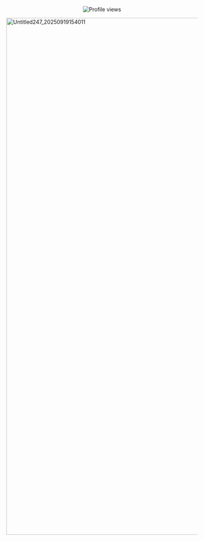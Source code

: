 <p align="center">
  <img src="https://komarev.com/ghpvc/?username=Iimbus&label=ARCANA&color=F3EECD&style=flat" alt="Profile views"/>
</p>

<img width="1914" height="1359" alt="Untitled247_20250919154011" src="https://github.com/user-attachments/assets/ae4d73f7-bcb6-4b84-9ac7-9c147a52ad01" />

<!--
[e](https://docs.google.com/document/d/1FufzyW8OAQeWEjzJEuRBnlB9mAhXNfd1S8X5p0WMMqg/edit?tab=t.0) -->
